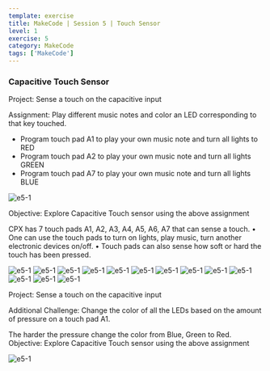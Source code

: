 ```yaml
---
template: exercise
title: MakeCode | Session 5 | Touch Sensor
level: 1
exercise: 5
category: MakeCode
tags: ['MakeCode']
---
```


### Capacitive Touch Sensor

Project: Sense a touch on the capacitive input

Assignment: Play different music notes and color an LED corresponding to that key touched.

- Program touch pad A1 to play your own music note and turn all lights to RED
- Program touch pad A2 to play your own music note and turn all lights GREEN
- Program touch pad A7 to play your own music note and turn all lights BLUE

![e5-1](e5-1.png)

Objective: Explore Capacitive Touch sensor using the above assignment

CPX has 7 touch pads A1, A2, A3, A4, A5, A6, A7 that can sense a touch.
• One can use the touch pads to turn on lights, play music, turn another electronic
devices on/off.
• Touch pads can also sense how soft or hard the touch has been pressed.

![e5-1](e5-2.png)
![e5-1](e5-3.png)
![e5-1](e5-4.png)
![e5-1](e5-5.png)
![e5-1](e5-6.png)
![e5-1](e5-7.png)
![e5-1](e5-8.png)
![e5-1](e5-9.png)
![e5-1](e5-10.png)
![e5-1](e5-11.png)
![e5-1](e5-12.png)
![e5-1](e5-13.png)
![e5-1](e5-14.png)

Project: Sense a touch on the capacitive input

Additional Challenge: Change the color of all the LEDs based on the amount of pressure on a touch pad A1.

The harder the pressure change the color from Blue, Green to Red.
Objective: Explore Capacitive Touch sensor using the above assignment

![e5-1](e5-15.png)
